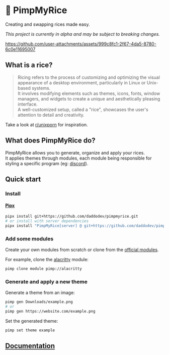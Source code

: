 # 🍙 PimpMyRice

Creating and swapping rices made easy.

_This project is currently in alpha and may be subject to breaking changes._

https://github.com/user-attachments/assets/999c8fc1-2f67-4da5-8780-6c0e11695007


## What is a rice?

> Ricing refers to the process of customizing and optimizing the visual appearance of a desktop environment, particularly in Linux or Unix-based systems.<br />
It involves modifying elements such as themes, icons, fonts, window managers, and widgets to create a unique and aesthetically pleasing interface.<br />
A well-customized setup, called a "rice", showcases the user's attention to detail and creativity.

Take a look at [r/unixporn](https://www.reddit.com/r/unixporn) for inspiration.

## What does PimpMyRice do?

PimpMyRice allows you to generate, organize and apply your rices.<br />
It applies themes through modules, each module being responsible for styling a specific program (eg: [discord](https://github.com/pimpmyrice-modules/betterdiscord)).

## Quick start

### Install

<!-- #### Arch Linux -->
<!---->
<!-- ```bash -->
<!-- yay -S pimpmyrice-git -->
<!-- ``` -->
<!---->
<!-- #### Ubuntu -->
<!---->
<!-- ```bash -->
<!-- sudo add-apt-repository ppa:daddodev/pimpmyrice -->
<!-- sudo apt-get update -->
<!-- sudo apt-get install pimpmyrice -->
<!-- ``` -->

#### [Pipx](https://pipx.pypa.io/stable/installation/)

```bash
pipx install git+https://github.com/daddodev/pimpmyrice.git
# or install with server dependencies
pipx install "PimpMyRice[server] @ git+https://github.com/daddodev/pimpmyrice.git"
```

### Add some modules

Create your own modules from scratch or clone from the [official modules](https://github.com/pimpmyrice-modules).

For example, clone the [alacritty](https://github.com/pimpmyrice-modules/alacritty) module:

```bash
pimp clone module pimp://alacritty
```

### Generate and apply a new theme

Generate a theme from an image:

```bash
pimp gen Downloads/example.png
# or
pimp gen https://website.com/example.png
```

Set the generated theme:

```bash
pimp set theme example
```

## [Documentation](https://pimpmyrice.vercel.app/docs)
